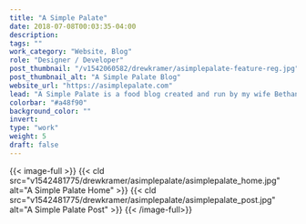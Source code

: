 ```yaml
---
title: "A Simple Palate"
date: 2018-07-08T00:03:35-04:00
description:
tags: ""
work_category: "Website, Blog"
role: "Designer / Developer"
post_thumbnail: "/v1542060582/drewkramer/asimplepalate-feature-reg.jpg"
post_thumbnail_alt: "A Simple Palate Blog"
website_url: "https://asimplepalate.com"
lead: "A Simple Palate is a food blog created and run by my wife Bethany where she develops and shares delicious recipes. The goal of this design was to create an engaging blog site that was user friendly and had a memorable brand experience. This site was developed from the ground up on Wordpress and is an ongoing project."
colorbar: "#a48f90"
background_color: ""
invert:
type: "work"
weight: 5
draft: false
---
```


{{< image-full >}}
{{< cld src="v1542481775/drewkramer/asimplepalate/asimplepalate_home.jpg" alt="A Simple Palate Home" >}}
{{< cld src="v1542481775/drewkramer/asimplepalate/asimplepalate_post.jpg" alt="A Simple Palate Post" >}}
{{< /image-full>}}
